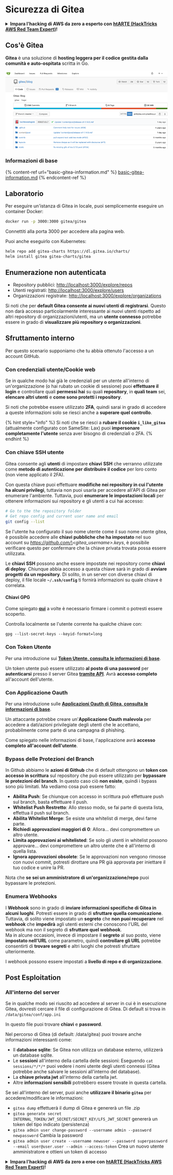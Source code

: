 # Sicurezza di Gitea

<details>

<summary><strong>Impara l'hacking di AWS da zero a esperto con</strong> <a href="https://training.hacktricks.xyz/courses/arte"><strong>htARTE (HackTricks AWS Red Team Expert)</strong></a><strong>!</strong></summary>

Altri modi per supportare HackTricks:

* Se vuoi vedere la tua **azienda pubblicizzata in HackTricks** o **scaricare HackTricks in PDF** Controlla i [**PACCHETTI DI ABBONAMENTO**](https://github.com/sponsors/carlospolop)!
* Ottieni il [**merchandising ufficiale di PEASS & HackTricks**](https://peass.creator-spring.com)
* Scopri [**The PEASS Family**](https://opensea.io/collection/the-peass-family), la nostra collezione di [**NFT esclusivi**](https://opensea.io/collection/the-peass-family)
* **Unisciti al** 💬 [**gruppo Discord**](https://discord.gg/hRep4RUj7f) o al [**gruppo Telegram**](https://t.me/peass) o **seguici** su **Twitter** 🐦 [**@hacktricks_live**](https://twitter.com/hacktricks_live)**.**
* **Condividi i tuoi trucchi di hacking inviando PR ai repository** [**HackTricks**](https://github.com/carlospolop/hacktricks) e [**HackTricks Cloud**](https://github.com/carlospolop/hacktricks-cloud) github.

</details>

## Cos'è Gitea

**Gitea** è una soluzione di **hosting leggera per il codice gestita dalla comunità e auto-ospitata** scritta in Go.

![](<../../.gitbook/assets/image (5) (1) (1) (1) (1) (1).png>)

### Informazioni di base

{% content-ref url="basic-gitea-information.md" %}
[basic-gitea-information.md](basic-gitea-information.md)
{% endcontent-ref %}

## Laboratorio

Per eseguire un'istanza di Gitea in locale, puoi semplicemente eseguire un container Docker:
```bash
docker run -p 3000:3000 gitea/gitea
```
Connettiti alla porta 3000 per accedere alla pagina web.

Puoi anche eseguirlo con Kubernetes:
```
helm repo add gitea-charts https://dl.gitea.io/charts/
helm install gitea gitea-charts/gitea
```
## Enumerazione non autenticata

* Repository pubblici: [http://localhost:3000/explore/repos](http://localhost:3000/explore/repos)
* Utenti registrati: [http://localhost:3000/explore/users](http://localhost:3000/explore/users)
* Organizzazioni registrate: [http://localhost:3000/explore/organizations](http://localhost:3000/explore/organizations)

Si noti che per **default Gitea consente ai nuovi utenti di registrarsi**. Questo non darà accesso particolarmente interessante ai nuovi utenti rispetto ad altri repository di organizzazioni/utenti, ma un **utente connesso** potrebbe essere in grado di **visualizzare più repository o organizzazioni**.

## Sfruttamento interno

Per questo scenario supponiamo che tu abbia ottenuto l'accesso a un account GitHub.

### Con credenziali utente/Cookie web

Se in qualche modo hai già le credenziali per un utente all'interno di un'organizzazione (o hai rubato un cookie di sessione) puoi **effettuare il login** e controllare quali **permessi hai** su quali **repository**, in **quali team** sei, **elencare altri utenti** e **come sono protetti i repository**.

Si noti che potrebbe essere utilizzato **2FA**, quindi sarai in grado di accedere a queste informazioni solo se riesci anche a **superare quel controllo**.

{% hint style="info" %}
Si noti che se riesci a **rubare il cookie `i_like_gitea`** (attualmente configurato con SameSite: Lax) puoi **impersonare completamente l'utente** senza aver bisogno di credenziali o 2FA.
{% endhint %}

### Con chiave SSH utente

Gitea consente agli **utenti** di impostare **chiavi SSH** che verranno utilizzate come **metodo di autenticazione per distribuire il codice** per loro conto (non viene applicato il 2FA).

Con questa chiave puoi effettuare **modifiche nei repository in cui l'utente ha alcuni privilegi**, tuttavia non puoi usarla per accedere all'API di Gitea per enumerare l'ambiente. Tuttavia, puoi **enumerare le impostazioni locali** per ottenere informazioni sui repository e gli utenti a cui hai accesso:
```bash
# Go to the the repository folder
# Get repo config and current user name and email
git config --list
```
Se l'utente ha configurato il suo nome utente come il suo nome utente gitea, è possibile accedere alle **chiavi pubbliche che ha impostato** nel suo account su _https://github.com/\<gitea\_username>.keys_, è possibile verificare questo per confermare che la chiave privata trovata possa essere utilizzata.

Le **chiavi SSH** possono anche essere impostate nei repository come **chiavi di deploy**. Chiunque abbia accesso a questa chiave sarà in grado di **avviare progetti da un repository**. Di solito, in un server con diverse chiavi di deploy, il file locale **`~/.ssh/config`** ti fornirà informazioni su quale chiave è correlata.

#### Chiavi GPG

Come spiegato [**qui**](broken-reference/) a volte è necessario firmare i commit o potresti essere scoperto.

Controlla localmente se l'utente corrente ha qualche chiave con:
```shell
gpg --list-secret-keys --keyid-format=long
```
### Con Token Utente

Per una introduzione sui [**Token Utente, consulta le informazioni di base**](basic-gitea-information.md#personal-access-tokens).

Un token utente può essere utilizzato **al posto di una password** per **autenticarsi** presso il server Gitea [**tramite API**](https://try.gitea.io/api/swagger#/). Avrà **accesso completo** all'account dell'utente.

### Con Applicazione Oauth

Per una introduzione sulle [**Applicazioni Oauth di Gitea, consulta le informazioni di base**](./#with-oauth-application).

Un attaccante potrebbe creare un'**Applicazione Oauth malevola** per accedere a dati/azioni privilegiate degli utenti che le accettano, probabilmente come parte di una campagna di phishing.

Come spiegato nelle informazioni di base, l'applicazione avrà **accesso completo all'account dell'utente**.

### Bypass delle Protezioni del Branch

In Github abbiamo le **azioni di Github** che di default ottengono un **token con accesso in scrittura** sul repository che può essere utilizzato per **bypassare le protezioni del branch**. In questo caso ciò **non esiste**, quindi i bypass sono più limitati. Ma vediamo cosa può essere fatto:

* **Abilita Push**: Se chiunque con accesso in scrittura può effettuare push sul branch, basta effettuare il push.
* **Whitelist Push Restretto**: Allo stesso modo, se fai parte di questa lista, effettua il push sul branch.
* **Abilita Whitelist Merge**: Se esiste una whitelist di merge, devi farne parte.
* **Richiedi approvazioni maggiori di 0**: Allora... devi compromettere un altro utente.
* **Limita approvazioni ai whitelisted**: Se solo gli utenti in whitelist possono approvare... devi compromettere un altro utente che è all'interno di quella lista.
* **Ignora approvazioni obsolete**: Se le approvazioni non vengono rimosse con nuovi commit, potresti dirottare una PR già approvata per iniettare il tuo codice e unire la PR.

Nota che **se sei un amministratore di un'organizzazione/repo** puoi bypassare le protezioni.

### Enumera Webhooks

I **Webhook** sono in grado di **inviare informazioni specifiche di Gitea in alcuni luoghi**. Potresti essere in grado di **sfruttare quella comunicazione**.\
Tuttavia, di solito viene impostato un **segreto** che **non puoi recuperare** nel **webhook** che **impedirà** agli utenti esterni che conoscono l'URL del webhook ma non il segreto di **sfruttare quel webhook**.\
Ma in alcune occasioni, invece di impostare il **segreto** al suo posto, viene **impostato nell'URL** come parametro, quindi **controllare gli URL** potrebbe consentirti di **trovare segreti** e altri luoghi che potresti sfruttare ulteriormente.

I webhook possono essere impostati a **livello di repo e di organizzazione**.

## Post Esploitation

### All'interno del server

Se in qualche modo sei riuscito ad accedere al server in cui è in esecuzione Gitea, dovresti cercare il file di configurazione di Gitea. Di default si trova in `/data/gitea/conf/app.ini`

In questo file puoi trovare **chiavi** e **password**.

Nel percorso di Gitea (di default: /data/gitea) puoi trovare anche informazioni interessanti come:

* Il **database sqlite**: Se Gitea non utilizza un database esterno, utilizzerà un database sqlite.
* Le **sessioni** all'interno della cartella delle sessioni: Eseguendo `cat sessions/*/*/*` puoi vedere i nomi utente degli utenti connessi (Gitea potrebbe anche salvare le sessioni all'interno del database).
* La **chiave privata jwt** all'interno della cartella jwt.
* Altre **informazioni sensibili** potrebbero essere trovate in questa cartella.

Se sei all'interno del server, puoi anche **utilizzare il binario `gitea`** per accedere/modificare le informazioni:

* `gitea dump` effettuerà il dump di Gitea e genererà un file .zip
* `gitea generate secret INTERNAL_TOKEN/JWT_SECRET/SECRET_KEY/LFS_JWT_SECRET` genererà un token del tipo indicato (persistenza)
* `gitea admin user change-password --username admin --password newpassword` Cambia la password
* `gitea admin user create --username newuser --password superpassword --email user@user.user --admin --access-token` Crea un nuovo utente amministratore e ottieni un token di accesso

<details>

<summary><strong>Impara l'hacking di AWS da zero a eroe con</strong> <a href="https://training.hacktricks.xyz/courses/arte"><strong>htARTE (HackTricks AWS Red Team Expert)</strong></a><strong>!</strong></summary>

Altri modi per supportare HackTricks:

* Se vuoi vedere la tua **azienda pubblicizzata in HackTricks** o **scaricare HackTricks in PDF**, controlla i [**PACCHETTI DI ABBONAMENTO**](https://github.com/sponsors/carlospolop)!
* Ottieni il [**merchandising ufficiale di PEASS & HackTricks**](https://peass.creator-spring.com)
* Scopri [**The PEASS Family**](https://opensea.io/collection/the-peass-family), la nostra collezione di esclusive [**NFT**](https://opensea.io/collection/the-peass-family)
* **Unisciti al** 💬 [**gruppo Discord**](https://discord.gg/hRep4RUj7f) o al [**gruppo Telegram**](https://t.me/peass) o **seguici** su **Twitter** 🐦 [**@hacktricks_live**](https://twitter.com/hacktricks_live)**.**
* **Condividi i tuoi trucchi di hacking inviando PR** a [**HackTricks**](https://github.com/carlospolop/hacktricks) e [**HackTricks Cloud**](https://github.com/carlospolop/hacktricks-cloud) github repos.

</details>
